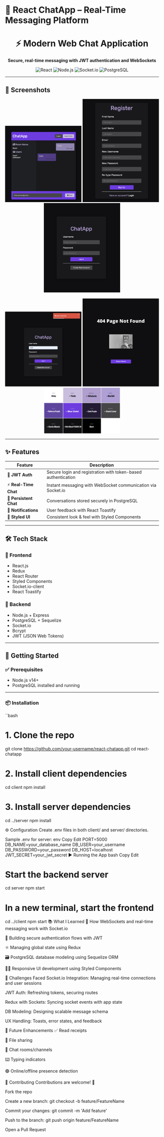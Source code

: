 # 💬 React ChatApp – Real-Time Messaging Platform

<div align="center">
  <h1>⚡ Modern Web Chat Application</h1>
  <p><strong>Secure, real-time messaging with JWT authentication and WebSockets</strong></p>

  <p>
    <img src="https://img.shields.io/badge/react-%2320232a.svg?style=for-the-badge&logo=react&logoColor=%2361DAFB" alt="React" />
    <img src="https://img.shields.io/badge/node.js-6DA55F?style=for-the-badge&logo=node.js&logoColor=white" alt="Node.js" />
    <img src="https://img.shields.io/badge/Socket.io-black?style=for-the-badge&logo=socket.io&badgeColor=010101" alt="Socket.io" />
    <img src="https://img.shields.io/badge/postgres-%23316192.svg?style=for-the-badge&logo=postgresql&logoColor=white" alt="PostgreSQL" />
  </p>
</div>

---

## 📸 Screenshots

<div align="center">
  <img src="client/src/assets/screenshots/Chatroom.png" alt="Chat Interface" width="250" />
  <img src="client/src/assets/screenshots/Register.png" alt="Registration Page" width="250" />
  <img src="client/src/assets/screenshots/Login.png" alt="Login Page" width="250" />
  <br/><br/>
  <img src="client/src/assets/screenshots/Failed-Login.png" alt="Failed Login" width="250" />
  <img src="client/src/assets/screenshots/Error.png" alt="Error Handling" width="250" />
  <img src="client/src/assets/screenshots/Color-Palette.png" alt="Color Palette" width="250" />
</div>

---

## ✨ Features

| Feature               | Description                                                              |
|-----------------------|--------------------------------------------------------------------------|
| 🔐 **JWT Auth**        | Secure login and registration with token-based authentication            |
| ⚡ **Real-Time Chat**  | Instant messaging with WebSocket communication via Socket.io             |
| 💬 **Persistent Chat** | Conversations stored securely in PostgreSQL                             |
| 📢 **Notifications**  | User feedback with React Toastify                                        |
| 🎨 **Styled UI**       | Consistent look & feel with Styled Components                           |

---

## 🛠️ Tech Stack

### 🔹 Frontend
- React.js
- Redux
- React Router
- Styled Components
- Socket.io-client
- React Toastify

### 🔸 Backend
- Node.js + Express
- PostgreSQL + Sequelize
- Socket.io
- Bcrypt
- JWT (JSON Web Tokens)

---

## 🚀 Getting Started

### ✅ Prerequisites
- Node.js v14+
- PostgreSQL installed and running

---

### 📦 Installation

``bash
# 1. Clone the repo
git clone https://github.com/your-username/react-chatapp.git
cd react-chatapp

# 2. Install client dependencies
cd client
npm install

# 3. Install server dependencies
cd ../server
npm install

⚙️ Configuration
Create .env files in both client/ and server/ directories.

Sample .env for server:
env
Copy
Edit
PORT=5000
DB_NAME=your_database_name
DB_USER=your_username
DB_PASSWORD=your_password
DB_HOST=localhost
JWT_SECRET=your_jwt_secret
▶️ Running the App
bash
Copy
Edit
# Start the backend server
cd server
npm start

# In a new terminal, start the frontend
cd ../client
npm start
📚 What I Learned
🔧 How WebSockets and real-time messaging work with Socket.io

🔐 Building secure authentication flows with JWT

⚛️ Managing global state using Redux

🗃️ PostgreSQL database modeling using Sequelize ORM

🧑‍🎨 Responsive UI development using Styled Components

🧩 Challenges Faced
Socket.io Integration: Managing real-time connections and user sessions

JWT Auth: Refreshing tokens, securing routes

Redux with Sockets: Syncing socket events with app state

DB Modeling: Designing scalable message schema

UX Handling: Toasts, error states, and feedback

🔮 Future Enhancements
✅ Read receipts

📁 File sharing

📣 Chat rooms/channels

⌨️ Typing indicators

🟢 Online/offline presence detection

🤝 Contributing
Contributions are welcome! 🚀

Fork the repo

Create a new branch: git checkout -b feature/FeatureName

Commit your changes: git commit -m 'Add feature'

Push to the branch: git push origin feature/FeatureName

Open a Pull Request

